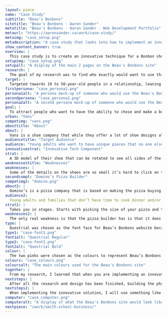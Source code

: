 ```yaml
---
layout: piece
name: "Case Study"
subtitle: "Beau's Bonbons"
sitetitle: "Beau's Bonbons · Aaron Sander"
metatitle: "Beau's Bonbons · Aaron Sander · Web Development Portfolio"
metaurl: "https://aaronsander.ca/work/case-study/"
metaimg: "case_setup.png"
metadescription: "A case study that looks into how to implement an innovative tech idea into a website to make it more efficient"
show_content_banner: true
overview: |
  This case study is to create an innovative technique for a Bonbon shop, giving the shop a new way to connect with their users/consumers while also giving the customer a unique experience that will stick in their mind and bring them back.
setupimg: "case_setup.png"
setupalt: "A display of the main 2 pages on the Beau's Bonbons site"
research: |
  The goal of my research was to find who exactly would want to use this site and what innovative technology solution would be best for a small chocolate shop.
target: |
  Targeted towards 19 to 50-year-old people in a relationship, leaning more towards women but targeting both men and women. People who are busy and don’t have time to go into a store or are also looking for a more customized experience. Below are two examples of people who would use the Beau's Bonbons website.
firstpersona: "case_persona1.png"
persona1alt: "A persona mock-up of someone who would use the Beau's Bonbons site"
secondpersona: "case_persona2.png"
persona2alt: "A second persona mock-up of someone who would use the Beau's Bonbons site"
goal: |
  To attract people who want to have the ability to chose and make a box of chocolates. It is giving people the freedom to create new flavour combinations that they otherwise would not be able to have. As well, the company gets to see what flavour combinations their customers are looking for.
urban: "Vans"
competimg: "vans.png"
abouttitle: "About"
about: |
  Vans is a shoe company that while they offer a lot of shoe designs also allows its users to customize their design in only a few minutes. This gives the user a way to feel more connected to the product.
audiencetitle: "Target Audience"
audience: "Young adults who want to have unique pieces that no one else has."
innovativestrat: "Innovative Tech Component"
strat: |
  A 3D model of their shoe that can be rotated to see all sides of the model. Pieces of the model can be selected so that they can be customized. All of the options for the customizable piece are listed below the model of the shoe. They also have a list of customizable pieces fo the model if you don’t want to click on each piece. It has a cost that goes up or down base on what you chose.
weaknessestitle: "Weaknesses"
weaknesses: |
  Some of the details on the shoes are so small it’s hard to click on to select when you want to customize that piece.
secondcompt: "Domino’s Pizza Builder"
competimg2: "domino.png"
about2: |
  Domino’s is a pizza company that is based on making the pizza buying process easy and quick for its customers. Customers have the option of buying premade pizzas or customizing their pizza so they know what exactly is on it and know that they will enjoy it. This gives their users a reason to keep coming back because few places have this technology.
audience2:
  Young adults and families that don’t have time to cook dinner and/or are having a party and need to have a wide variety of combinations to please everyone. People who need a pizza in a short amount of time and find it easier to order online than call and describe what they want, all the options are in the open for them.
strat2: |
  Takes you in stages. Starts with picking the size of your pizza and the crust you want, then you choose your cheese and sauce, you can add more or less of each and choose which side you want it on. After that, you choose your toppings and the picture of your pizza updates as you select more. It may not be the most accurate picture but it connects the user to what their decision is and makes them visually imagine what it could taste like.
weaknesses2: |
  The only real weakness is that the pizza builder has is that it does not show you the price until you are about to pay for the pizza.
type: |
  Questrial was chosen as the font face for Beau’s Bonbons website because of the round friendly appearance. Only one font was chosen for this project because it compliments the shape of the bonbons and doesn’t overwhelm the user.
type1: "case-font1.png"
font1alt: "Questrial Regular"
type2: "case-font2.png"
font2alt: "Questrial Bold"
colour: |
  The two pinks were chosen as the colours to represent Beau’s Bonbons since pink represents love, affection and approachability which helps associate the brand with its target audience.
colours: "case_colours.png"
coloursalt: "The main colours used for the Beau's Bonbons site"
together: |
  From my research, I learned that when you are implementing an innovative tech solution, it is important to make sure that the solution works flawlessly and provides the user with an easier experience than they would have had without it.
nextsteps: |
  After all the research and design has been finished, building the physical site would be the next step. To do that, I would build the site with Bootstrap, an open-source component library. Using Bootstrap will give me the ability to tie together HTML, CSS, and JavaScript quickly and efficiently, as well as letting me apply my styling and give the site an overall unique and coherent feeling.
nextsteps2: |
  When implementing the innovative solution, I will use something like JSC3D, which is an open-source online 3D model viewer and toolkit based on HTML5 and Javascript. This would allow me to input my 3D model of the bonbons and give me the capabilities to rotate them and switch between the outside view and inside view."
computer: "case_computer.png"
computeralt: "A display of what the Beau's Bonbons site would look like on a computer screen"
nextpiece: "/work/smith-school-business/"
---
```

